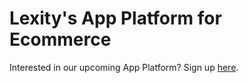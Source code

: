 Lexity's App Platform for Ecommerce
===================================

Interested in our upcoming App Platform? Sign up [here](http://j.mp/MNWkIE).
